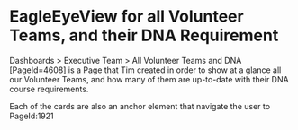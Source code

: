 # EagleEyeView for all Volunteer Teams, and their DNA Requirement

Dashboards > Executive Team > All Volunteer Teams and DNA [PageId=4608] is a Page that Tim created in order to show at a glance all our Volunteer Teams, and how many of them are up-to-date with their DNA course requirements.

Each of the cards are also an anchor element that navigate the user to PageId:1921